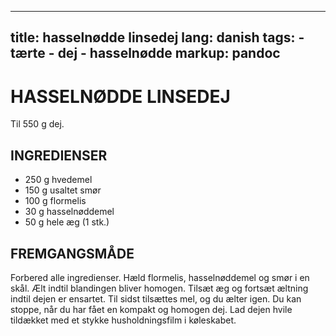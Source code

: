 
---
title: hasselnødde linsedej
lang: danish
tags: 
    - tærte
    - dej
    - hasselnødde
markup: pandoc
---

# HASSELNØDDE LINSEDEJ

Til 550 g dej.

## INGREDIENSER

- 250 g hvedemel
- 150 g usaltet smør
- 100 g flormelis
- 30 g hasselnøddemel
- 50 g hele æg (1 stk.)

## FREMGANGSMÅDE

Forbered alle ingredienser.
Hæld flormelis, hasselnøddemel og smør i en skål.
Ælt indtil blandingen bliver homogen.
Tilsæt æg og fortsæt æltning indtil dejen er ensartet.
Til sidst tilsættes mel, og du ælter igen.
Du kan stoppe, når du har fået en kompakt og homogen dej.
Lad dejen hvile tildækket med et stykke husholdningsfilm i køleskabet.

